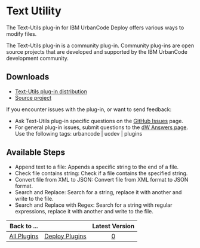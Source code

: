 
# Text Utility

The Text-Utils plug-in for IBM UrbanCode Deploy offers various ways to modify files.

The Text-Utils plug-in is a community plug-in. Community plug-ins are open source projects that are developed and supported by the IBM UrbanCode development community. 

## Downloads

* [Text-Utils plug-in distribution](https://github.com/UrbanCode/Text-Utils-UCD/releases)
* [Source project](https://github.com/UrbanCode/Text-Utils-UCD)

If you encounter issues with the plug-in, or want to send feedback:

* Ask Text-Utils plug-in specific questions on the [GitHub Issues](https://github.com/UrbanCode/Text-Util-UCD/issues) page.
* For general plug-in issues, submit questions to the [dW Answers page](https://community.ibm.com/community/user/wasdevops/urbancode-discussion). Use the following tags: urbancode | ucdev | plugins

## Available Steps

* Append text to a file: Appends a specific string to the end of a file.
* Check file contains string: Check if a file contains the specified string.
* Convert file from XML to JSON: Convert file from XML format to JSON format.
* Search and Replace: Search for a string, replace it with another and write to the file.
* Search and Replace with Regex: Search for a string with regular expressions, replace it with another and write to the file.

|Back to ...||Latest Version|
| :---: | :---: | :---: |
|[All Plugins](../../index.md)|[Deploy Plugins](../README.md)|[0]()|
